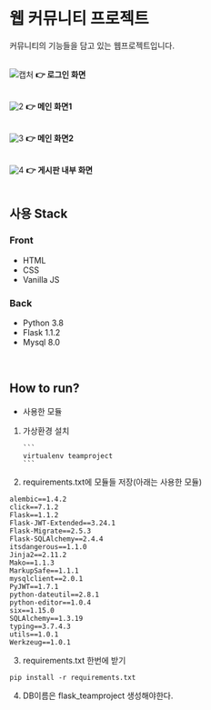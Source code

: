 # 웹 커뮤니티 프로젝트

커뮤니티의 기능들을 담고 있는 웹프로젝트입니다.
<br/><br/>

![캡처](https://user-images.githubusercontent.com/57481424/103473271-2aba6500-4dda-11eb-8e95-67cef31bcd98.PNG)
**👉 로그인 화면**
<br/><br/>

![2](https://user-images.githubusercontent.com/57481424/103473272-2beb9200-4dda-11eb-912d-7b94b3166574.PNG)
**👉 메인 화면1**
<br/><br/>

![3](https://user-images.githubusercontent.com/57481424/103473273-2d1cbf00-4dda-11eb-8523-7629be7d5a9c.PNG)
**👉 메인 화면2**
<br/><br/>

![4](https://user-images.githubusercontent.com/57481424/103473274-2db55580-4dda-11eb-9ece-968e0000d921.PNG)
**👉 게시판 내부 화면**
<br/><br/>

## 사용 Stack
### Front
- HTML
- CSS
- Vanilla JS

### Back
- Python 3.8
- Flask 1.1.2
- Mysql 8.0

<br/>

## How to run?

- 사용한 모듈
 1. 가상환경 설치

        ```
        virtualenv teamproject
        ```

2. requirements.txt에 모듈들 저장(아래는 사용한 모듈)
```shell
alembic==1.4.2
click==7.1.2
Flask==1.1.2
Flask-JWT-Extended==3.24.1
Flask-Migrate==2.5.3
Flask-SQLAlchemy==2.4.4
itsdangerous==1.1.0
Jinja2==2.11.2
Mako==1.1.3
MarkupSafe==1.1.1
mysqlclient==2.0.1
PyJWT==1.7.1
python-dateutil==2.8.1
python-editor==1.0.4
six==1.15.0
SQLAlchemy==1.3.19
typing==3.7.4.3
utils==1.0.1
Werkzeug==1.0.1
```

3. requirements.txt 한번에 받기

```shell
pip install -r requirements.txt
```

4. DB이름은 flask_teamproject 생성해야한다.
